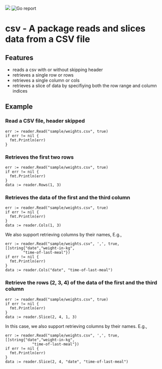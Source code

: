 ![](https://github.com/iamharvey/csv/workflows/Go/badge.svg) ![Go report](https://goreportcard.com/badge/github.com/iamharvey/csv)

# csv - A package reads and slices data from a CSV file

## Features
- reads a csv with or without skipping header
- retrieves a single row or rows
- retrieves a single column or cols
- retrieves a slice of data by specifiying both the row range and column indices

## Example

### Read a CSV file, header skipped
```
err := reader.Read("sample/weights.csv", true)
if err != nil {
  fmt.Println(err)
}
```

### Retrieves the first two rows
```
err := reader.Read("sample/weights.csv", true)
if err != nil {
  fmt.Println(err)
}
data := reader.Rows(1, 3)
```

### Retrieves the data of the first and the third column
```
err := reader.Read("sample/weights.csv", true)
if err != nil {
  fmt.Println(err)
}
data := reader.Cols(1, 3)
```

We also support retrieving columns by their names, E.g.,
```
err := reader.Read("sample/weights.csv", ',', true, []string{"date","weight-in-kg",
		"time-of-last-meal"})
if err != nil {
  fmt.Println(err)
}
data := reader.Cols("date", "time-of-last-meal")
```

### Retrieve the rows (2, 3, 4) of the data of the first and the third column
```
err := reader.Read("sample/weights.csv", true)
if err != nil {
  fmt.Println(err)
}
data := reader.Slice(2, 4, 1, 3)
```

In this case, we also support retrieving columns by their names. E.g., 
```
err := reader.Read("sample/weights.csv", ',', true, []string{"date","weight-in-kg",
       		"time-of-last-meal"})
if err != nil {
  fmt.Println(err)
}
data := reader.Slice(2, 4, "date", "time-of-last-meal")
```
